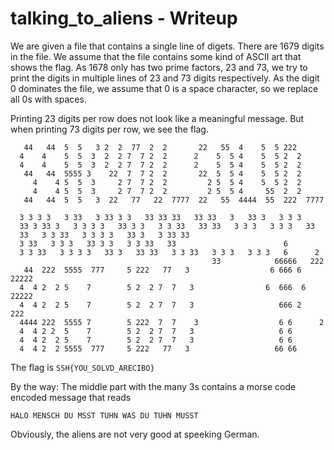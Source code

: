 # talking_to_aliens - Writeup

We are given a file that contains a single line of digets.
There are 1679 digits in the file.
We assume that the file contains some kind of ASCII art that shows the flag.
As 1678 only has two prime factors, 23 and 73, we try to print the digits in multiple lines of 23 and 73 digits respectively.
As the digit 0 dominates the file, we assume that 0 is a space character, so we replace all 0s with spaces.

Printing 23 digits per row does not look like a meaningful message.
But when printing 73 digits per row, we see the flag.

```text
   44   44  5  5   3 2  2  77  2  2       22   55  4    5  5 222         
  4    4    5  5  3  2  2 7  7 2  2      2    5  5 4    5  5 2  2        
  4    4    5  5  3  2  2 7  7 2  2      2    5  5 4    5  5 2  2        
   44   44  5555 3    22  7  7 2  2       22  5  5 4    5  5 2  2        
     4    4 5  5  3     2 7  7 2  2         2 5  5 4    5  5 2  2        
     4    4 5  5  3     2 7  7 2  2         2 5  5 4     55  2  2        
   44   44  5  5   3  22   77   22  7777  22   55  4444  55  222  7777   
                                                                         
  3 3 3 3   3 33   3 33 3 3   33 33 33   33 33   3   33 3   3 3 3        
  33 3 33 3   3 3 3 3   33 3 3   3 3 33   33 33   3 3 3   3 3 3   33     
  33   3 3 33   3 3 3 3   33 3   3 33 33                                 
  3 33   3 3 3   33 3 3   3 3 33   33                        6           
  3 3 33   3 3 3 3   33 3   33 33   3 3 33   3 3 3   3 3 3   6      2    
                                             33            66666   222   
   44  222  5555  777     5 222   77   3                  6 666 6 22222  
  4  4 2  2 5    7        5 2  2 7  7   3                6  666  6 22222 
  4  4 2  2 5    7        5 2  2 7  7   3                   666 2   222  
  4444 222  5555 7        5 222  7  7    3                  6 6      2   
  4  4 2 2  5    7        5 2  2 7  7   3                   6 6          
  4  4 2  2 5    7        5 2  2 7  7   3                   6 6          
  4  4 2  2 5555  777     5 222   77   3                   66 66         
```

The flag is `SSH{YOU_SOLVD_ARECIBO}`

By the way: The middle part with the many 3s contains a morse code encoded message that reads

```
HALO MENSCH DU MSST TUHN WAS DU TUHN MUSST
```

Obviously, the aliens are not very good at speeking German.
